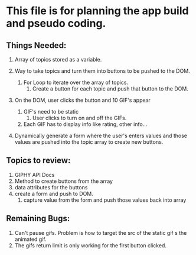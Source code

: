 # This file is for planning the app build and pseudo coding.

## Things Needed:
  1. Array of topics stored as a variable.
  
  2. Way to take topics and turn them into buttons to be pushed to the DOM.
     1. For Loop to iterate over the array of topics.
        1. Create a button for each topic and push that button to the DOM.

  3. On the DOM, user clicks the button and 10 GIF's appear 
     1. GIF's need to be static
        1. User clicks to turn on and off the GIFs.
     2. Each GIF has to display info like rating, other info...

  4. Dynamically generate a form where the user's enters values and those values are pushed into the topic array to create new buttons.


## Topics to review:
  1. GIPHY API Docs
  2. Method to create buttons from the array
  3. data attributes for the buttons
  4. create a form and push to DOM.
     1. capture value from the form and push those values back into array

## Remaining Bugs:
  1. Can't pause gifs. Problem is how to target the src of the static gif s the animated gif.
  2. The gifs return limit is only working for the first button clicked.

